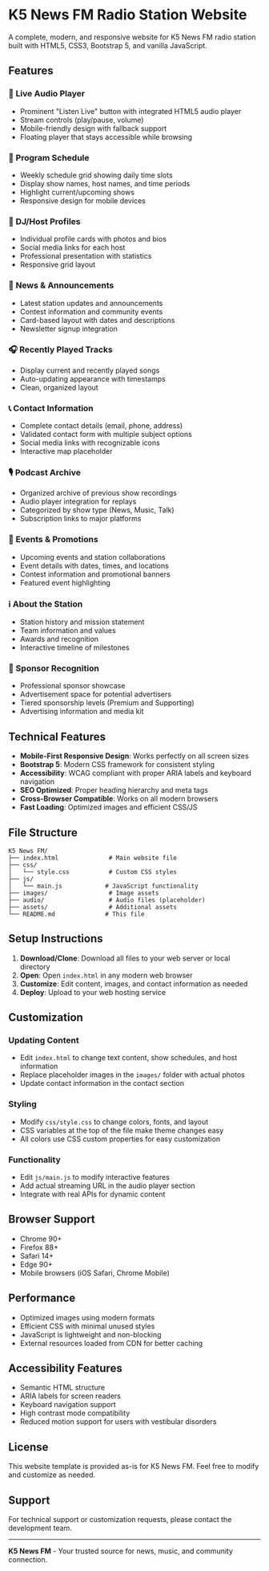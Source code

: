 # K5 News FM Radio Station Website

A complete, modern, and responsive website for K5 News FM radio station built with HTML5, CSS3, Bootstrap 5, and vanilla JavaScript.

## Features

### 🎵 Live Audio Player
- Prominent "Listen Live" button with integrated HTML5 audio player
- Stream controls (play/pause, volume)
- Mobile-friendly design with fallback support
- Floating player that stays accessible while browsing

### 📅 Program Schedule
- Weekly schedule grid showing daily time slots
- Display show names, host names, and time periods
- Highlight current/upcoming shows
- Responsive design for mobile devices

### 👥 DJ/Host Profiles
- Individual profile cards with photos and bios
- Social media links for each host
- Professional presentation with statistics
- Responsive grid layout

### 📰 News & Announcements
- Latest station updates and announcements
- Contest information and community events
- Card-based layout with dates and descriptions
- Newsletter signup integration

### 🎧 Recently Played Tracks
- Display current and recently played songs
- Auto-updating appearance with timestamps
- Clean, organized layout

### 📞 Contact Information
- Complete contact details (email, phone, address)
- Validated contact form with multiple subject options
- Social media links with recognizable icons
- Interactive map placeholder

### 🎙️ Podcast Archive
- Organized archive of previous show recordings
- Audio player integration for replays
- Categorized by show type (News, Music, Talk)
- Subscription links to major platforms

### 🎉 Events & Promotions
- Upcoming events and station collaborations
- Event details with dates, times, and locations
- Contest information and promotional banners
- Featured event highlighting

### ℹ️ About the Station
- Station history and mission statement
- Team information and values
- Awards and recognition
- Interactive timeline of milestones

### 💼 Sponsor Recognition
- Professional sponsor showcase
- Advertisement space for potential advertisers
- Tiered sponsorship levels (Premium and Supporting)
- Advertising information and media kit

## Technical Features

- **Mobile-First Responsive Design**: Works perfectly on all screen sizes
- **Bootstrap 5**: Modern CSS framework for consistent styling
- **Accessibility**: WCAG compliant with proper ARIA labels and keyboard navigation
- **SEO Optimized**: Proper heading hierarchy and meta tags
- **Cross-Browser Compatible**: Works on all modern browsers
- **Fast Loading**: Optimized images and efficient CSS/JS

## File Structure

```
K5 News FM/
├── index.html              # Main website file
├── css/
│   └── style.css           # Custom CSS styles
├── js/
│   └── main.js            # JavaScript functionality
├── images/                 # Image assets
├── audio/                  # Audio files (placeholder)
├── assets/                 # Additional assets
└── README.md              # This file
```

## Setup Instructions

1. **Download/Clone**: Download all files to your web server or local directory
2. **Open**: Open `index.html` in any modern web browser
3. **Customize**: Edit content, images, and contact information as needed
4. **Deploy**: Upload to your web hosting service

## Customization

### Updating Content
- Edit `index.html` to change text content, show schedules, and host information
- Replace placeholder images in the `images/` folder with actual photos
- Update contact information in the contact section

### Styling
- Modify `css/style.css` to change colors, fonts, and layout
- CSS variables at the top of the file make theme changes easy
- All colors use CSS custom properties for easy customization

### Functionality
- Edit `js/main.js` to modify interactive features
- Add actual streaming URL in the audio player section
- Integrate with real APIs for dynamic content

## Browser Support

- Chrome 90+
- Firefox 88+
- Safari 14+
- Edge 90+
- Mobile browsers (iOS Safari, Chrome Mobile)

## Performance

- Optimized images using modern formats
- Efficient CSS with minimal unused styles
- JavaScript is lightweight and non-blocking
- External resources loaded from CDN for better caching

## Accessibility Features

- Semantic HTML structure
- ARIA labels for screen readers
- Keyboard navigation support
- High contrast mode compatibility
- Reduced motion support for users with vestibular disorders

## License

This website template is provided as-is for K5 News FM. Feel free to modify and customize as needed.

## Support

For technical support or customization requests, please contact the development team.

---

**K5 News FM** - Your trusted source for news, music, and community connection.
